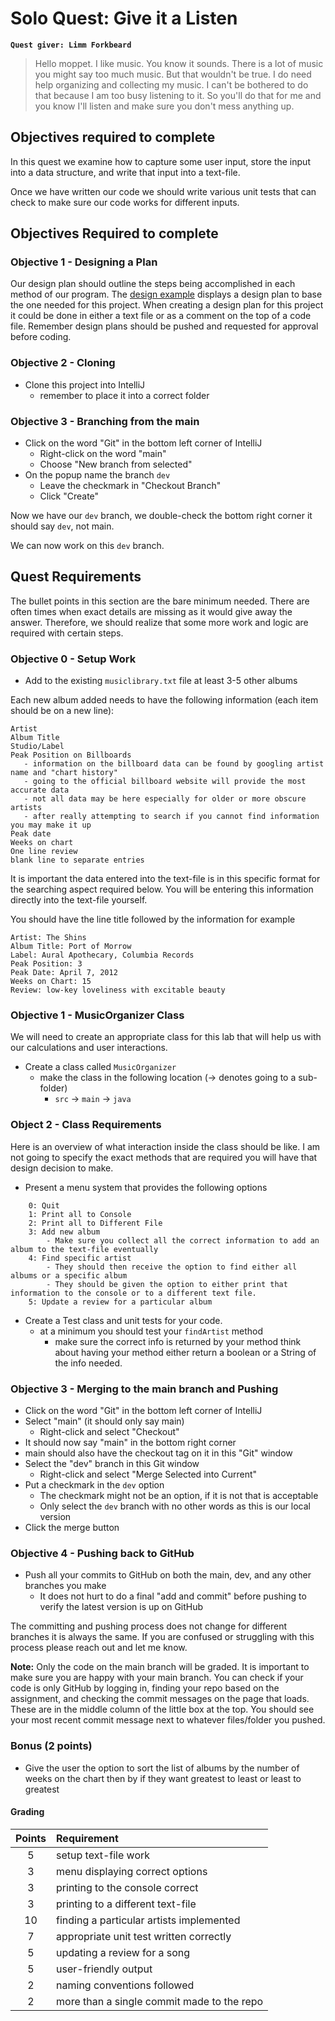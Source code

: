 # Solo Quest: Give it a Listen
**`Quest giver: Limm Forkbeard`**
>Hello moppet.  I like music.  You know it sounds.  There is a lot of music you might say too much music.  But that wouldn't be true.  I do need help organizing and collecting my music.  I can't be bothered to do that because I am too busy listening to it.  So you'll do that for me and you know I'll listen and make sure you don't mess anything up.

## Objectives required to complete
In this quest we examine how to capture some user input, store the input into a data structure, and write that input into a text-file.

Once we have written our code we should write various unit tests that can check to make sure our code works for different inputs.

## Objectives Required to complete
### Objective 1 - Designing a Plan
Our design plan should outline the steps being accomplished in each method of our program.  The [design example](designexample.txt) displays a design plan to base the one needed for this project.  When creating a design plan for this project it could be done in either a text file or as a comment on the top of a code file.  Remember design plans should be pushed and requested for approval before coding.

### Objective 2 - Cloning
- Clone this project into IntelliJ
    - remember to place it into a correct folder

### Objective 3 - Branching from the main
- Click on the word "Git" in the bottom left corner of IntelliJ
    - Right-click on the word "main"
    - Choose "New branch from selected"
- On the popup name the branch `dev`
    - Leave the checkmark in "Checkout Branch"
    - Click "Create"

Now we have our `dev` branch, we double-check the bottom right corner it should say `dev`, not main.

We can now work on this `dev` branch.

## Quest Requirements
The bullet points in this section are the bare minimum needed.  There are often times when exact details are missing as it would give away the answer.  Therefore, we should realize that some more work and logic are required with certain steps.

### Objective 0 - Setup Work
- Add to the existing `musiclibrary.txt` file at least 3-5 other albums

Each new album added needs to have the following information (each item should be on a new line):
```
Artist
Album Title
Studio/Label
Peak Position on Billboards
   - information on the billboard data can be found by googling artist name and "chart history"
   - going to the official billboard website will provide the most accurate data  
   - not all data may be here especially for older or more obscure artists
   - after really attempting to search if you cannot find information you may make it up
Peak date
Weeks on chart
One line review
blank line to separate entries
```
It is important the data entered into the text-file is in this specific format for the searching aspect required below.  You will be entering this information directly into the text-file yourself.

You should have the line title followed by the information for example
```
Artist: The Shins
Album Title: Port of Morrow
Label: Aural Apothecary, Columbia Records
Peak Position: 3
Peak Date: April 7, 2012
Weeks on Chart: 15
Review: low-key loveliness with excitable beauty
```

### Objective 1 - MusicOrganizer Class
We will need to create an appropriate class for this lab that will help us with our calculations and user interactions.

- Create a class called `MusicOrganizer`
    - make the class in the following location (-> denotes going to a sub-folder)
        - `src` -> `main` -> `java`

### Object 2 - Class Requirements
Here is an overview of what interaction inside the class should be like.  I am not going to specify the exact methods that are required you will have that design decision to make.

- Present a menu system that provides the following options
```
    0: Quit
    1: Print all to Console
    2: Print all to Different File
    3: Add new album
        - Make sure you collect all the correct information to add an album to the text-file eventually
    4: Find specific artist
        - They should then receive the option to find either all albums or a specific album
        - They should be given the option to either print that information to the console or to a different text file.
    5: Update a review for a particular album
```

- Create a Test class and unit tests for your code.
    - at a minimum you should test your `findArtist` method
        - make sure the correct info is returned by your method think about having your method either return a boolean or a String of the info needed.

### Objective 3 - Merging to the main branch and Pushing
- Click on the word "Git" in the bottom left corner of IntelliJ
- Select "main" (it should only say main)
    - Right-click and select "Checkout"
- It should now say "main" in the bottom right corner
- main should also have the checkout tag on it in this "Git" window
- Select the "dev" branch in this Git window
    - Right-click and select "Merge Selected into Current"
- Put a checkmark in the `dev` option
    - The checkmark might not be an option, if it is not that is acceptable
    - Only select the `dev` branch with no other words as this is our local version
- Click the merge button

### Objective 4 - Pushing back to GitHub
- Push all your commits to GitHub on both the main, dev, and any other branches you make
    - It does not hurt to do a final "add and commit" before pushing to verify the latest version is up on GitHub

The committing and pushing process does not change for different branches it is always the same.  If you are confused or struggling with this process please reach out and let me know.

**Note:** Only the code on the main branch will be graded.  It is important to make sure you are happy with your main branch.  You can check if your code is only GitHub by logging in, finding your repo based on the assignment, and checking the commit messages on the page that loads.  These are in the middle column of the little box at the top.  You should see your most recent commit message next to whatever files/folder you pushed.

### Bonus (2 points)
- Give the user the option to sort the list of albums by the number of weeks on the chart then by if they want greatest to least or least to greatest

#### Grading
|   Points     |   Requirement                               |
| :----------: |:------------------------------------------- |
| 5            | setup text-file work                        |
| 3            | menu displaying correct options             |
| 3            | printing to the console correct             |
| 3            | printing to a different text-file           |
| 10           | finding a particular artists implemented    |
| 7            | appropriate unit test written correctly     |
| 5            | updating a review for a song                |
| 5            | user-friendly output                        |
| 2            | naming conventions followed                 |
| 2            | more than a single commit made to the repo  |
